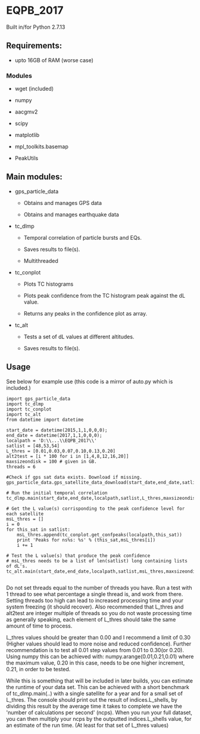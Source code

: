 # EQPB_2017

Built in/for Python 2.7.13

## Requirements:

- upto 16GB of RAM (worse case)

### Modules

- wget (included)

- numpy

- aacgmv2

- scipy

- matplotlib

- mpl_toolkits.basemap

- PeakUtils

## Main modules:

- gps_particle_data

	- Obtains and manages GPS data 
	
	- Obtains and manages earthquake data
	
- tc_dlmp
	
	- Temporal correlation of particle bursts and EQs.
	
	- Saves results to file(s).
	
	- Multithreaded

- tc_conplot

	- Plots TC histograms

	- Plots peak confidence from the TC histogram peak against the dL value.

	- Returns any peaks in the confidence plot as array.

- tc_alt

	- Tests a set of dL values at different altitudes.

	- Saves results to file(s).

## Usage

See below for example use (this code is a mirror of auto.py which is included.)

```
import gps_particle_data
import tc_dlmp
import tc_conplot
import tc_alt
from datetime import datetime

start_date = datetime(2015,1,1,0,0,0);
end_date = datetime(2017,1,1,0,0,0);
localpath = 'D:\\...\\EQPB_2017\\'
satlist = [48,53,54]
L_thres = [0.01,0.03,0.07,0.10,0.13,0.20]
alt2test = [i * 100 for i in [1,4,8,12,16,20]]
maxsizeondisk = 100 # given in GB.
threads = 6

#Check if gps sat data exists. Download if missing.
gps_particle_data.gps_satellite_data_download(start_date,end_date,satlist,localpath,maxsizeondisk)

# Run the initial temporal correlation
tc_dlmp.main(start_date,end_date,localpath,satlist,L_thres,maxsizeondisk,threads)
    
# Get the L value(s) corrisponding to the peak confidence level for each satellite
msL_thres = []
i = 0
for this_sat in satlist:
    msL_thres.append(tc_conplot.get_confpeaks(localpath,this_sat))
    print 'Peaks for ns%s: %s' % (this_sat,msL_thres[i])
    i += 1
    
# Test the L value(s) that produce the peak confidence
# msL_thres needs to be a list of len(satlist) long containing lists of dL's.
tc_alt.main(start_date,end_date,localpath,satlist,msL_thres,maxsizeondisk,alt2test,threads)
    
```

Do not set threads equal to the number of threads you have. Run a test with 1 thread to see what percentage a single thread is, and work from there. Setting threads too high can lead to increased processing time and your system freezing (it should recover). Also recommended that L_thres and alt2test are integer multiple of threads so you do not waste processing time as generally speaking, each element of L_thres should take the same amount of time to process.

L_thres values should be greater than 0.00 and I recommend a limit of 0.30 (Higher values should lead to more noise and reduced confidence). Further recommendation is to test all 0.01 step values from 0.01 to 0.30(or 0.20). Using numpy this can be achieved with: numpy.arange(0.01,0.21,0.01) where the maximum value, 0.20 in this case, needs to be one higher increment, 0.21, in order to be tested.

While this is something that will be included in later builds, you can estimate the runtime of your data set. This can be achieved with a short benchmark of tc_dlmp.main(..) with a single satellite for a year and for a small set of L_thres. The console should print out the result of indices.L_shells, by dividing this result by the average time it takes to complete we have the 'number of calculations per second' (ncps). When you run your full dataset, you can then multiply your ncps by the outputted indices.L_shells value, for an estimate of the run time. (At least for that set of L_thres values)  







